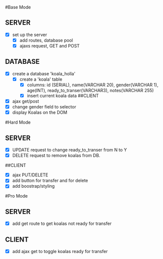 #Base Mode
## SERVER
- [X] set up the server
    - [X] add routes, database pool
    - [X] ajaxs request, GET and POST

## DATABASE
- [x] create a database 'koala_holla'
    - [x] create a 'koala' table
        - [x] columns: id (SERIAL), name(VARCHAR 20), gender(VARCHAR 1), age(INT), ready_to_transer(VARCHAR3), notes(VARCHAR 255)
        - [x] insert current koala data
##CLIENT
- [X] ajax get/post
- [x] change gender field to selector
- [X] display Koalas on the DOM

#Hard Mode
## SERVER
- [X] UPDATE request to change ready_to_transer from N to Y
- [X] DELETE request to remove koalas from DB.

##CLIENT
- [X] ajax PUT/DELETE
- [X] add button for transfer and for delete
- [X] add boostrap/styling

#Pro Mode
## SERVER
- [X] add get route to get koalas not ready for transfer

## CLIENT
- [X] add ajax get to toggle koalas ready for transfer